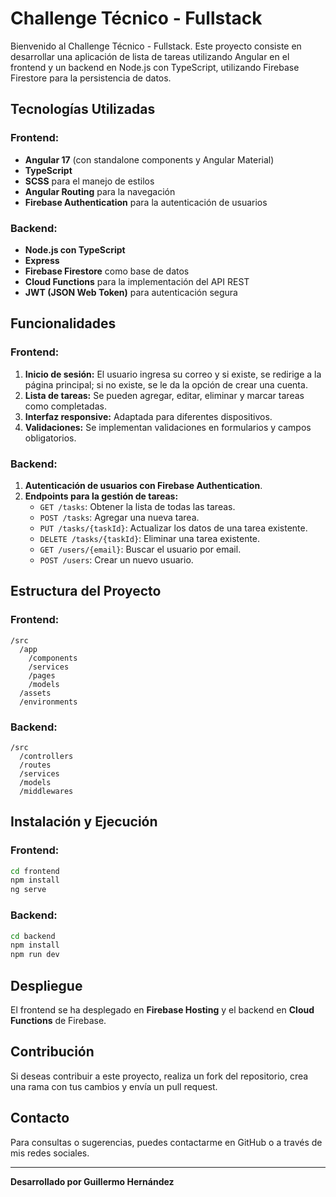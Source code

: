 # Challenge Técnico - Fullstack

Bienvenido al Challenge Técnico - Fullstack. Este proyecto consiste en desarrollar una aplicación de lista de tareas utilizando Angular en el frontend y un backend en Node.js con TypeScript, utilizando Firebase Firestore para la persistencia de datos.

## Tecnologías Utilizadas

### Frontend:
- **Angular 17** (con standalone components y Angular Material)
- **TypeScript**
- **SCSS** para el manejo de estilos
- **Angular Routing** para la navegación
- **Firebase Authentication** para la autenticación de usuarios

### Backend:
- **Node.js con TypeScript**
- **Express**
- **Firebase Firestore** como base de datos
- **Cloud Functions** para la implementación del API REST
- **JWT (JSON Web Token)** para autenticación segura

## Funcionalidades

### Frontend:
1. **Inicio de sesión:** El usuario ingresa su correo y si existe, se redirige a la página principal; si no existe, se le da la opción de crear una cuenta.
2. **Lista de tareas:** Se pueden agregar, editar, eliminar y marcar tareas como completadas.
3. **Interfaz responsive:** Adaptada para diferentes dispositivos.
4. **Validaciones:** Se implementan validaciones en formularios y campos obligatorios.

### Backend:
1. **Autenticación de usuarios con Firebase Authentication**.
2. **Endpoints para la gestión de tareas:**
   - `GET /tasks`: Obtener la lista de todas las tareas.
   - `POST /tasks`: Agregar una nueva tarea.
   - `PUT /tasks/{taskId}`: Actualizar los datos de una tarea existente.
   - `DELETE /tasks/{taskId}`: Eliminar una tarea existente.
   - `GET /users/{email}`: Buscar el usuario por email.
   - `POST /users`: Crear un nuevo usuario.

## Estructura del Proyecto

### Frontend:
```
/src
  /app
    /components
    /services
    /pages
    /models
  /assets
  /environments
```

### Backend:
```
/src
  /controllers
  /routes
  /services
  /models
  /middlewares
```

## Instalación y Ejecución

### Frontend:
```sh
cd frontend
npm install
ng serve
```

### Backend:
```sh
cd backend
npm install
npm run dev
```

## Despliegue
El frontend se ha desplegado en **Firebase Hosting** y el backend en **Cloud Functions** de Firebase.

## Contribución
Si deseas contribuir a este proyecto, realiza un fork del repositorio, crea una rama con tus cambios y envía un pull request.

## Contacto
Para consultas o sugerencias, puedes contactarme en GitHub o a través de mis redes sociales.

---
**Desarrollado por Guillermo Hernández**

